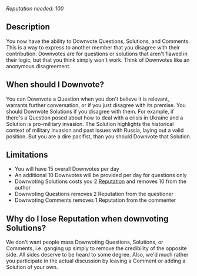 *Reputation needed: 100*
## Description ##
You now have the ability to Downvote Questions, Solutions, and Comments. This is a way 
to express to another member that you disagree with their contribution. 
Downvotes are for questions or solutions that aren't flawed in their logic, 
but that you think simply won't work. Think of Downvotes like an anonymous 
disagreement. 

## When should I Downvote? ##
You can Downvote a Question when you don't believe it is relevant, warrants 
further conversation, or if you just disagree with its premise. You should Downvote
Solutions if you disagree with them. For example, if there's a Question
posed about how to deal with a crisis in Ukraine and a Solution is 
pro-military invasion. The Solution highlights the historical context of 
military invasion and past issues with Russia, laying out a valid position. 
But you are a dire pacifist, than you should Downvote that Solution.

## Limitations ##
- You will have 15 overall Downvotes per day
- An additional 10 Downvotes will be provided per day for questions only
- Downvoting Solutions costs you 2 [Reputation][1] and removes 10 from the author
- Downvoting Questions removes 2 Reputation from the questioner
- Downvoting Comments removes 1 Reputation from the commenter

## Why do I lose Reputation when downvoting Solutions? ##
We don't want people mass Downvoting Questions, Solutions, or Comments, i.e. ganging up 
simply to remove the credibility of the opposite side. All sides deserve to be 
heard to some degree. Also, we'd much rather you participate in the actual 
discussion by leaving a Comment or adding a Solution of your own.


[1]: /help/reputation/